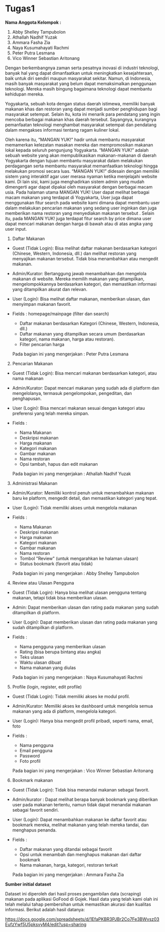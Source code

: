 # Tugas1 

**Nama Anggota Kelompok :**
1. Abby Shelley Tampubolon
2. Athallah Nadhif Yuzak
3. Ammara Fasha Zia
4. Naya Kusumahayati Rachmi
5. Peter Putra Lesmana
6. Vico Winner Sebastian Aritonang 

Dengan berkembangnya zaman serta pesatnya inovasi di industri teknologi, banyak hal yang dapat dimanfaatkan untuk meningkatkan kesejahteraan, baik untuk diri sendiri maupun masyarakat sekitar. Namun, di Indonesia, masih banyak masyarakat yang belum dapat memaksimalkan penggunaan teknologi. Mereka masih bingung bagaimana teknologi dapat membantu kehidupan mereka.

Yogyakarta, sebuah kota dengan status daerah istimewa, memiliki banyak makanan khas dan restoran yang dapat menjadi sumber penghidupan bagi masyarakat setempat. Selain itu, kota ini menarik para pendatang yang ingin mencoba berbagai makanan khas daerah tersebut. Sayangnya, kurangnya pemanfaatan teknologi menghambat masyarakat setempat dan pendatang dalam mengakses informasi tentang ragam kuliner lokal.

Oleh karena itu, “MANGAN YUK!” hadir untuk membantu masyarakat memamerkan kelezatan masakan mereka dan mempromosikan makanan lokal kepada seluruh pengunjung Yogyakarta. “MANGAN YUK!” adalah sebuah website yang akan mempublikasikan makanan-makanan di daerah Yogyakarta dengan tujuan membantu masyarakat dalam melakukan perdagangan serta membantu masyarakat memanfaatkan teknologi hingga melakukan promosi secara luas. “MANGAN YUK!” didesain dengan memiliki sistem yang interaktif agar user merasa nyaman ketika menjelajahi website kami. Di lain sisi, kami juga menghadirkan sistem admin yang mudah dimengerti agar dapat dipakai oleh masyarakat dengan berbagai macam usia. Pada halaman utama MANGAN YUK! User dapat melihat berbagai macam makanan yang terdapat di Yogyakarta, User juga dapat menggunakan fitur search pada website kami dimana dapat membantu user dalam melakukan pencarian makanan yang sedang user inginkan dan juga memberikan nama restoran yang menyediakan makanan tersebut . Selain itu, pada MANGAN YUK! juga terdapat fitur search by price dimana user dapat mencari makanan dengan harga di bawah atau di atas angka yang user input.



1. Daftar Makanan
   
- Guest (Tidak Login): Bisa melihat daftar makanan berdasarkan kategori
(Chinese, Western, Indonesia, dll.) dan melihat restoran yang menyajikan
makanan tersebut. Tidak bisa menambahkan atau mengedit makanan.
- Admin/Kurator: Bertanggung jawab menambahkan dan mengelola makanan di
website. Mereka memilih makanan yang ditampilkan, mengelompokkannya berdasarkan kategori, dan memastikan informasi yang ditampilkan akurat dan relevan.
- User (Login): Bisa melihat daftar makanan, memberikan ulasan, dan menyimpan makanan favorit.
- Fields : homepage/mainpage (filter dan search)
  - Daftar makanan berdasarkan Kategori (Chinese, Western, Indonesia, dll.)
  - Daftar makanan yang ditampilkan secara umum (berdasarkan kategori,
  nama makanan, harga atau restoran).
  - Filter pencarian harga
  
  Pada bagian ini yang mengerjakan : Peter Putra Lesmana

 2. Pencarian Makanan
    
- Guest (Tidak Login): Bisa mencari makanan berdasarkan kategori, atau nama
makanan
- Admin/Kurator: Dapat mencari makanan yang sudah ada di platform dan
mengelolanya, termasuk pengelompokan, pengeditan, dan penghapusan.
- User (Login): Bisa mencari makanan sesuai dengan kategori atau preferensi
yang telah mereka simpan.
- Fields :
  - Nama Makanan
  - Deskripsi makanan
  - Harga makanan
  - Kategori makanan
  - Gambar makanan
  - Nama restoran
  - Opsi tambah, hapus dan edit makanan
  
  Pada bagian ini yang mengerjakan : Athallah Nadhif Yuzak

3. Administrasi Makanan
   
- Admin/Kurator: Memiliki kontrol penuh untuk menambahkan makanan baru ke
platform, mengedit detail, dan memastikan kategori yang tepat.
- User (Login): Tidak memiliki akses untuk mengelola makanan
- Fields :
  - Nama Makanan
  - Deskripsi makanan
  - Harga makanan
  - Kategori makanan
  - Gambar makanan
  - Nama restoran
  - Tombol "Review" (untuk mengarahkan ke halaman ulasan)
  - Status bookmark (favorit atau tidak)
  
  Pada bagian ini yang mengerjakan : Abby Shelley Tampubolon

4. Review atau Ulasan Pengguna

- Guest (Tidak Login): Hanya bisa melihat ulasan pengguna tentang makanan, tetapi tidak bisa memberikan ulasan.
- Admin: Dapat memberikan ulasan dan rating pada makanan yang sudah ditampilkan di platform.
- User (Login): Dapat memberikan ulasan dan rating pada makanan yang sudah ditampilkan di platform.
- Fields :
  - Nama pengguna yang memberikan ulasan
  - Rating (bisa berupa bintang atau angka)
  - Teks ulasan
  - Waktu ulasan dibuat
  - Nama makanan yang diulas
  
  Pada bagian ini yang mengerjakan : Naya Kusumahayati Rachmi

5. Profile (login, register, edit profile)
   
- Guest (Tidak Login): Tidak memiliki akses ke modul profil.
- Admin/Kurator: Memiliki akses ke dashboard untuk mengelola semua makanan
yang ada di platform, mengelola kategori.
- User (Login): Hanya bisa mengedit profil pribadi, seperti nama, email, foto
- Fields :
  - Nama pengguna
  - Email pengguna
  - Password
  - Foto profil
  
  Pada bagian ini yang mengerjakan : Vico Winner Sebastian Aritonang

6. Bookmark makanan
   
- Guest (Tidak Login): Tidak bisa menandai makanan sebagai favorit.
- Admin/kurator : Dapat melihat berapa banyak bookmark yang diberikan user
pada makanan tertentu, namun tidak dapat menandai makanan sebagai favorit
sendiri.
- User (Login): Dapat menambahkan makanan ke daftar favorit atau bookmark
mereka, melihat makanan yang telah mereka tandai, dan menghapus penanda.
- Fields :
  - Daftar makanan yang ditandai sebagai favorit
  - Opsi untuk menambah dan menghapus makanan dari daftar bookmark
  - Nama makanan, harga, kategori, restoran terkait
  
  Pada bagian ini yang mengerjakan : Ammara Fasha Zia


**Sumber initial dataset**

Dataset ini diperoleh dari hasil proses pengambilan data (scraping) makanan pada aplikasi GoFood di Gojek. Hasil data yang telah kami olah ini telah melalui tahap pembersihan untuk memastikan akurasi dan kualitas informasi. Berikut adalah hasil datanya:

https://docs.google.com/spreadsheets/d/1EfaPKBR3PJBr2Co7Fe3BWvsz03EufzYwf5U5pksvyM4/edit?usp=sharing 


